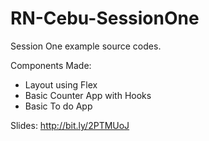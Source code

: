 # RN-Cebu-SessionOne
Session One example source codes.

Components Made:
* Layout using Flex
* Basic Counter App with Hooks
* Basic To do App

Slides: http://bit.ly/2PTMUoJ